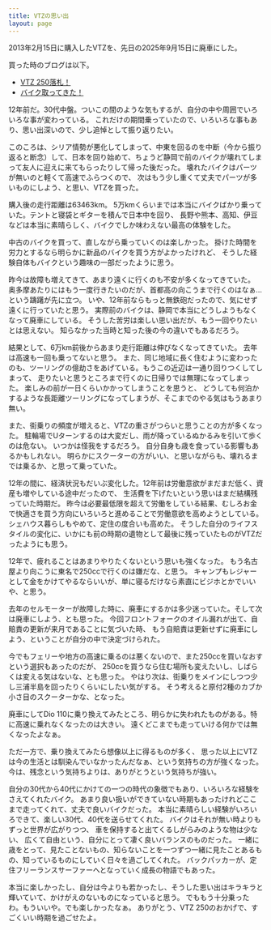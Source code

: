 ```yaml
---
title: VTZの思い出
layout: page
---
```


2013年2月15日に購入したVTZを、先日の2025年9月15日に廃車にした。

買った時のブログは以下。

- [VTZ 250落札！](https://karino2.livejournal.com/178762.html)
- [バイク取ってきた！](https://karino2.livejournal.com/179452.html)

12年前だ。30代中盤。ついこの間のような気もするが、自分の中や周囲でいろいろな事が変わっている。
これだけの期間乗っていたので、いろいろな事もあり、思い出深いので、少し追悼として振り返りたい。

このころは、シリア情勢が悪化してしまって、中東を回るのを中断（今から振り返ると断念）して、日本を回り始めて、ちょうど静岡で前のバイクが壊れてしまって友人に迎えに来てもらったりして帰った後だった。
壊れたバイクはパーツが無いのと軽くて高速でふらつくので、
次はもう少し重くて丈夫でパーツが多いものにしよう、と思い、VTZを買った。

購入後の走行距離は63463km。
5万kmくらいまでは本当にバイクばかり乗っていた。テントと寝袋とギターを積んで日本中を回り、
長野や熊本、高知、伊豆などは本当に素晴らしく、バイクでしか味わえない最高の体験をした。

中古のバイクを買って、直しながら乗っていくのは楽しかった。
掛けた時間を労力とするなら明らかに新品のバイクを買う方がよかったけれど、
そうした経験自体もバイクという趣味の一部だったように思う。

昨今は故障も増えてきて、あまり遠くに行くのも不安が多くなってきていた。
奥多摩あたりにはもう一度行きたいのだが、首都高の向こうまで行くのはなぁ…という躊躇が先に立つ。
いや、12年前ならもっと無鉄砲だったので、気にせず遠くに行っていたと思う。
実際前のバイクは、静岡で本当にどうしようもなくなって廃車にしている。
そうした苦労は楽しい思い出だが、もう一回やりたいとは思えない。
知らなかった当時と知った後の今の違いでもあるだろう。

結果として、6万km前後からあまり走行距離は伸びなくなってきていた。
去年は高速も一回も乗ってないと思う。
また、同じ地域に長く住むように変わったのも、ツーリングの億劫さをあげている。もうこの近辺は一通り回りつくしてしまって、
走りたいと思うところまで行くのに日帰りでは無理になってしまった。
楽しみの前が一日くらいかかってしまうことを思うと、
どうしても何泊かするような長距離ツーリングになってしまうが、そこまでのやる気はもうあまり無い。

また、街乗りの頻度が増えると、VTZの重さがつらいと思うことの方が多くなった。
駐輪場でUターンするのは大変だし、雨が降っているぬかるみを引いて歩くのは危ない。
いつかは怪我をするだろう。
自分自身も歳を食っている影響もあるかもしれない。
明らかにスクーターの方がいい、と思いながらも、壊れるまでは乗るか、と思って乗っていた。

12年の間に、経済状況もだいぶ変化した。12年前は労働意欲がまだまだ低く、資産も増やしている途中だったので、
生活費を下げたいという思いはまだ結構残っていた時期だ。
昨今は必要最低限を超えて労働をしている結果、むしろお金で快適さを買う方向にいろいろと進めることで労働意欲を高めようとしている。
シェハウス暮らしもやめて、定住の度合いも高めた。
そうした自分のライフスタイルの変化に、いかにも前の時期の遺物として最後に残っていたものがVTZだったようにも思う。

12年で、疲れることはあまりやりたくないという思いも強くなった。
もう名古屋より向こうに東名で250ccで行くのは嫌だな、と思う。
キャンプもレジャーとして金をかけてやるならいいが、単に寝るだけなら素直にビジホとかでいいや、と思う。

去年のセルモーターが故障した時に、廃車にするかは多少迷っていた。そして次は廃車にしよう、とも思った。
今回フロントフォークのオイル漏れが出て、自賠責の更新が来月であることに気づいた時、
もう自賠責は更新せずに廃車にしよう、ということが自分の中で決定づけられた。

今でもフェリーや地方の高速に乗るのは悪くないので、また250ccを買いなおすという選択もあったのだが、
250ccを買うなら住む場所も変えたいし、しばらくは変える気はないな、とも思った。
やはり次は、街乗りをメインにしつつ少し三浦半島を回ったりくらいにしたい気がする。
そう考えると原付2種のカブか小さ目のスクーターかな、となった。

廃車にしてDio 110に乗り換えてみたところ、明らかに失われたものがある。特に高速に乗れなくなったのは大きい。
遠くどこまでも走っていける何かでは無くなったよなぁ。

ただ一方で、乗り換えてみたら想像以上に得るものが多く、
思った以上にVTZは今の生活とは馴染んでいなかったんだなぁ、という気持ちの方が強くなった。
今は、残念という気持ちよりは、ありがとうという気持ちが強い。

自分の30代から40代にかけての一つの時代の象徴でもあり、いろいろな経験をさえてくれたバイク。
あまり良い扱いができていない時期もあったけれどここまで走ってくれて、丈夫で良いバイクだった。
本当に素晴らしい経験がいろいろできて、楽しい30代、40代を送らせてくれた。
バイクはそれが無い時よりもずっと世界が広がりつつ、
車を保持すると出てくるしがらみのような物は少ない、
広くて自由という、自分にとって凄く良いバランスのものだった。
一緒に歳をとって、見たことないもの、知らないことを一つずつ一緒に見たことあるもの、知っているものにしていく日々を過ごしてくれた。
バックパッカーが、定住フリーランスサーファーへとなっていく成長の物語でもあった。

本当に楽しかったし、自分は今よりも若かったし、そうした思い出はキラキラと輝いていて、かけがえのないものになっていると思う。
でももう十分乗ったわ。もういいや。でも楽しかったなぁ。
ありがとう、VTZ 250のおかげで、すごくいい時期を過ごせたよ。